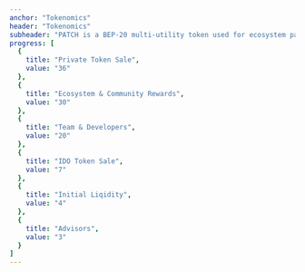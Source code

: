 ```yaml
---
anchor: "Tokenomics"
header: "Tokenomics"
subheader: "PATCH is a BEP-20 multi-utility token used for ecosystem participation, treasury, and governance"
progress: [
  {
    title: "Private Token Sale",
    value: "36"
  },
  {
    title: "Ecosystem & Community Rewards",
    value: "30"
  },
  {
    title: "Team & Developers",
    value: "20"
  },
  {
    title: "IDO Token Sale",
    value: "7"
  },  
  {
    title: "Initial Liqidity",
    value: "4"
  },
  {
    title: "Advisors",
    value: "3"
  }
]
---
```

